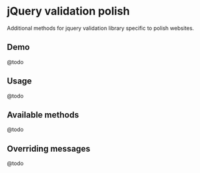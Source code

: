 # jQuery validation polish

Additional methods for jquery validation library specific to polish websites.

## Demo

@todo

## Usage

@todo


## Available methods

@todo

## Overriding messages

@todo
